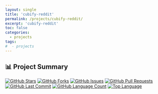 ```yaml
---
layout: single
title: 'cubify-reddit'
permalink: /projects/cubify-reddit/
excerpt: 'cubify-reddit'
toc: false
categories:
  - projects
tags:
#  - projects
---
```


## 📊 Project Summary

[![GitHub Stars](https://img.shields.io/github/stars/nntin/Cubify-Reddit?style=flat-square)](https://github.com/nntin/Cubify-Reddit/stargazers)
[![GitHub Forks](https://img.shields.io/github/forks/nntin/Cubify-Reddit?style=flat-square)](https://github.com/nntin/Cubify-Reddit/network)
[![GitHub Issues](https://img.shields.io/github/issues/nntin/Cubify-Reddit?style=flat-square)](https://github.com/nntin/Cubify-Reddit/issues)
[![GitHub Pull Requests](https://img.shields.io/github/issues-pr/nntin/Cubify-Reddit?style=flat-square)](https://github.com/nntin/Cubify-Reddit/pulls)
[![GitHub Last Commit](https://img.shields.io/github/last-commit/nntin/Cubify-Reddit?style=flat-square)](https://github.com/nntin/Cubify-Reddit/commits)
[![GitHub Language Count](https://img.shields.io/github/languages/count/nntin/Cubify-Reddit?style=flat-square)](https://github.com/nntin/Cubify-Reddit)
[![Top Language](https://img.shields.io/github/languages/top/nntin/Cubify-Reddit?style=flat-square)](https://github.com/nntin/Cubify-Reddit)

